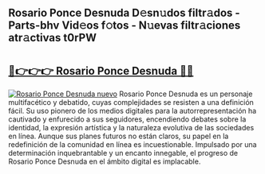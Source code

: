 ## Rosario Ponce Desnuda D𝚎sn𝚞dos filtr𝚊dos - Parts-bhv Vid𝚎os f𝚘tos - N𝚞evas filtr𝚊ciones atr𝚊ctivas t0rPW

# <h2><a href="http://mb3k80t.tromn.icu/?c=Rosario+Ponce+Desnuda">🔗👉👉👉 Rosario Ponce Desnuda 🔗🔗</a></h2>

[![Rosario Ponce Desnuda nuevo](https://i.imgur.com/pEAQMta.gif)](http://mb3k80t.tromn.icu/?c=Rosario+Ponce+Desnuda)
Rosario Ponce Desnuda es un personaje multifacético y debatido, cuyas complejidades se resisten a una definición fácil.  Su uso pionero de los medios digitales para la autorrepresentación ha cautivado y enfurecido a sus seguidores, encendiendo debates sobre la identidad, la expresión artística y la naturaleza evolutiva de las sociedades en línea. Aunque sus planes futuros no están claros, su papel en la redefinición de la comunidad en línea es incuestionable. Impulsado por una determinación inquebrantable y un encanto innegable, el progreso de Rosario Ponce Desnuda en el ámbito digital es implacable.
